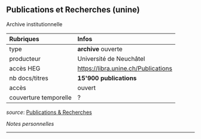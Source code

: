 ## Publications et Recherches (unine)
Archive institutionnelle

| Rubriques | Infos |
| :-------- | :---- |
| type | **archive** ouverte |
| producteur | Université de Neuchâtel |
| accès HEG | https://libra.unine.ch/Publications |
| nb docs/titres | **15'900 publications** |
| accès | ouvert |
| couverture temporelle | ? |

*source*: [Publications & Recherches](https://libra.unine.ch/Publications)   

*Notes personnelles*

---
